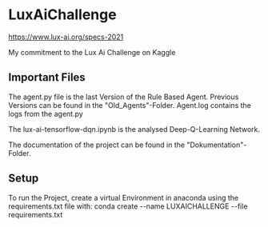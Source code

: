 # LuxAiChallenge
https://www.lux-ai.org/specs-2021

My commitment to the Lux Ai Challenge on Kaggle

## Important Files

The agent.py file is the last Version of the Rule Based Agent. Previous Versions can be found in the "Old_Agents"-Folder.
Agent.log contains the logs from the agent.py

The lux-ai-tensorflow-dqn.ipynb is the analysed Deep-Q-Learning Network.

The documentation of the project can be found in the "Dokumentation"-Folder.

## Setup

To run the Project, create a virtual Environment in anaconda using the requirements.txt file with: conda create --name LUXAICHALLENGE --file requirements.txt



